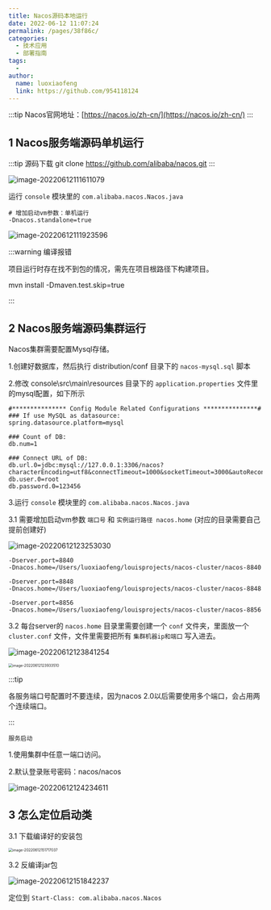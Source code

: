 ```yaml
---
title: Nacos源码本地运行
date: 2022-06-12 11:07:24
permalink: /pages/38f86c/
categories:
  - 技术应用
  - 部署指南
tags:
  - 
author: 
  name: luoxiaofeng
  link: https://github.com/954118124
---
```



:::tip
Nacos官网地址：[https://nacos.io/zh-cn/](https://nacos.io/zh-cn/)
:::

## 1 Nacos服务端源码单机运行

:::tip 源码下载
git clone https://github.com/alibaba/nacos.git
:::

![image-20220612111611079](http://media.luoxiaofeng.cn/blog/img/image-20220612111611079.png)

运行 `console` 模块里的 `com.alibaba.nacos.Nacos.java`

````text
# 增加启动vm参数：单机运行
-Dnacos.standalone=true 
````

<!-- more -->

![image-20220612111923596](http://media.luoxiaofeng.cn/blog/img/image-20220612111923596.png)

:::warning 编译报错

项目运行时存在找不到包的情况，需先在项目根路径下构建项目。

mvn install -Dmaven.test.skip=true

:::

## 2 Nacos服务端源码集群运行

Nacos集群需要配置Mysql存储。

1.创建好数据库，然后执行 distribution/conf 目录下的 `nacos-mysql.sql` 脚本

2.修改 console\src\main\resources 目录下的 `application.properties` 文件里的mysql配置，如下所示

````properties
#*************** Config Module Related Configurations ***************#
### If use MySQL as datasource:
spring.datasource.platform=mysql

### Count of DB:
db.num=1

### Connect URL of DB:
db.url.0=jdbc:mysql://127.0.0.1:3306/nacos?characterEncoding=utf8&connectTimeout=1000&socketTimeout=3000&autoReconnect=true&useUnicode=true&useSSL=false&serverTimezone=UTC
db.user.0=root
db.password.0=123456
````

3.运行 `console` 模块里的 `com.alibaba.nacos.Nacos.java`

3.1 需要增加启动vm参数 `端口号` 和 `实例运行路径 nacos.home` (对应的目录需要自己提前创建好)

![image-20220612123253030](http://media.luoxiaofeng.cn/blog/img/image-20220612123253030.png)

````text
-Dserver.port=8840
-Dnacos.home=/Users/luoxiaofeng/louisprojects/nacos-cluster/nacos-8840

-Dserver.port=8848
-Dnacos.home=/Users/luoxiaofeng/louisprojects/nacos-cluster/nacos-8848

-Dserver.port=8856
-Dnacos.home=/Users/luoxiaofeng/louisprojects/nacos-cluster/nacos-8856
````

3.2 每台server的 `nacos.home` 目录里需要创建一个 `conf` 文件夹，里面放一个 `cluster.conf` 文件，文件里需要把所有 `集群机器ip和端口` 写入进去。

![image-20220612123841254](http://media.luoxiaofeng.cn/blog/img/image-20220612123841254.png)

<img src="http://media.luoxiaofeng.cn/blog/img/image-20220612123933510.png" alt="image-20220612123933510" style="zoom:50%;" /> 

:::tip

各服务端口号配置时不要连续，因为nacos 2.0以后需要使用多个端口，会占用两个连续端口。

:::



`服务启动`

1.使用集群中任意一端口访问。

2.默认登录账号密码：nacos/nacos

![image-20220612124234611](http://media.luoxiaofeng.cn/blog/img/image-20220612124234611.png)


## 3 怎么定位启动类
3.1 下载编译好的安装包

<img src="http://media.luoxiaofeng.cn/blog/img/image-20220612151717037.png" alt="image-20220612151717037" style="zoom:50%;" /> 

3.2 反编译jar包

![image-20220612151842237](http://media.luoxiaofeng.cn/blog/img/image-20220612151842237.png)

定位到 `Start-Class: com.alibaba.nacos.Nacos`

